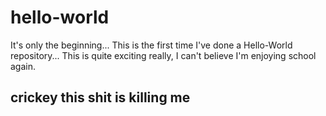 # hello-world
It's only the beginning... 
This is the first time I've done a Hello-World repository...
This is quite exciting really, I can't believe I'm enjoying school again.

## crickey this shit is killing me
